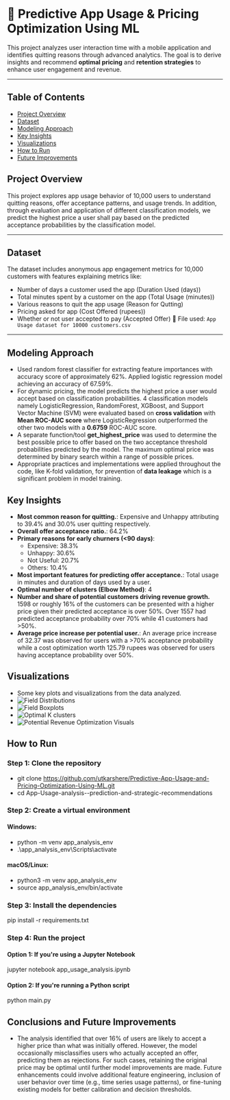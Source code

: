 # 📱 Predictive App Usage & Pricing Optimization Using ML

This project analyzes user interaction time with a mobile application and identifies quitting reasons through advanced analytics. The goal is to derive insights and recommend **optimal pricing** and **retention strategies** to enhance user engagement and revenue.

---

## Table of Contents

- [Project Overview](#project-overview)
- [Dataset](#dataset)
- [Modeling Approach](#modeling-approach)
- [Key Insights](#key-insights)
- [Visualizations](#visualizations)
- [How to Run](#how-to-run)
- [Future Improvements](#future-improvements)

## Project Overview

This project explores app usage behavior of 10,000 users to understand quitting reasons, offer acceptance patterns, and usage trends.
In addition, through evaluation and application of different classification models, we predict the highest price a user shall pay based on the predicted acceptance probabilities by the classification model.

---

## Dataset

The dataset includes anonymous app engagement metrics for 10,000 customers with features explaining metrics like:

- Number of days a customer used the app (Duration Used (days))
- Total minutes spent by a customer on the app (Total Usage (minutes))
- Various reasons to quit the app usage (Reason for Qutting)
- Pricing asked for app (Cost Offered (rupees))
- Whether or not user accepted to pay (Accepted Offer)
  📄 File used: `App Usage dataset for 10000 customers.csv`

---

## Modeling Approach

- Used random forest classifier for extracting feature importances with accuracy score of approximately 62%. Applied logistic regression model achieving an accuracy of 67.59%.
- For dynamic pricing, the model predicts the highest price a user would accept based on classification probabilities. 4 classification models namely LogisticRegression, RandomForest, XGBoost, and Support Vector Machine (SVM) were evaluated based on **cross validation** with **Mean ROC-AUC score** where LogisticRegression outperformed the other two models with a **0.6759** ROC-AUC score.
- A separate function/tool **get_highest_price** was used to determine the best possible price to offer based on the two acceptance threshold probabilities predicted by the model. The maximum optimal price was determined by binary search within a range of possible prices.
- Appropriate practices and implementations were applied throughout the code, like K-fold validation, for prevention of **data leakage** which is a significant problem in model training.

## Key Insights

- **Most common reason for quitting.**: Expensive and Unhappy attributing to 39.4% and 30.0% user quitting respectively.
- **Overall offer acceptance ratio.**: 64.2%
- **Primary reasons for early churners (<90 days)**:
  - Expensive: 38.3%
  - Unhappy: 30.6%
  - Not Useful: 20.7%
  - Others: 10.4%
- **Most important features for predicting offer acceptance.**: Total usage in minutes and duration of days used by a user.
- **Optimal number of clusters (Elbow Method)**: 4
- **Number and share of potential customers driving revenue growth.** 1598 or roughly 16% of the customers can be presented with a higher price given their predicted acceptance is over 50%. Over 1557 had predicted acceptance probability over 70% while 41 customers had >50%.
- **Average price increase per potential user.**: An average price increase of 32.37 was observed for users with a >70% acceptance probability while a cost optimization worth 125.79 rupees was observed for users having acceptance probability over 50%.

## Visualizations

- Some key plots and visualizations from the data analyzed.
- ![Field Distributions](Images/distributions.png)
- ![Field Boxplots](Images/boxplots.png)
- ![Optimal K clusters](Images/Elbow_analysis_K_means_clustering.png)
- ![Potential Revenue Optimization Visuals](Images/potential_pricing_optimization.png)

## How to Run

### Step 1: Clone the repository

- git clone https://github.com/utkarshere/Predictive-App-Usage-and-Pricing-Optimization-Using-ML.git
- cd App-Usage-analysis--prediction-and-strategic-recommendations

### Step 2: Create a virtual environment

#### Windows:

- python -m venv app_analysis_env
- .\app_analysis_env\Scripts\activate

#### macOS/Linux:

- python3 -m venv app_analysis_env
- source app_analysis_env/bin/activate

### Step 3: Install the dependencies

pip install -r requirements.txt

### Step 4: Run the project

#### Option 1: If you're using a Jupyter Notebook

jupyter notebook app_usage_analysis.ipynb

#### Option 2: If you're running a Python script

python main.py

## Conclusions and Future Improvements

- The analysis identified that over 16% of users are likely to accept a higher price than what was initially offered. However, the model occasionally misclassifies users who actually accepted an offer, predicting them as rejections. For such cases, retaining the original price may be optimal until further model improvements are made. Future enhancements could involve additional feature engineering, inclusion of user behavior over time (e.g., time series usage patterns), or fine-tuning existing models for better calibration and decision thresholds.
